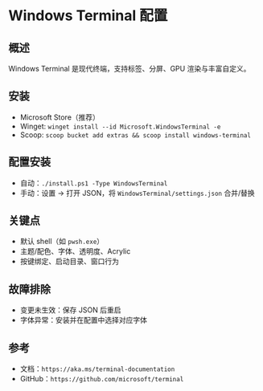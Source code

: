 # Windows Terminal 配置

## 概述
Windows Terminal 是现代终端，支持标签、分屏、GPU 渲染与丰富自定义。

## 安装
- Microsoft Store（推荐）
- Winget: `winget install --id Microsoft.WindowsTerminal -e`
- Scoop: `scoop bucket add extras && scoop install windows-terminal`

## 配置安装
- 自动：`./install.ps1 -Type WindowsTerminal`
- 手动：设置 → 打开 JSON，将 `WindowsTerminal/settings.json` 合并/替换

## 关键点
- 默认 shell（如 `pwsh.exe`）
- 主题/配色、字体、透明度、Acrylic
- 按键绑定、启动目录、窗口行为

## 故障排除
- 变更未生效：保存 JSON 后重启
- 字体异常：安装并在配置中选择对应字体

## 参考
- 文档：`https://aka.ms/terminal-documentation`
- GitHub：`https://github.com/microsoft/terminal`
